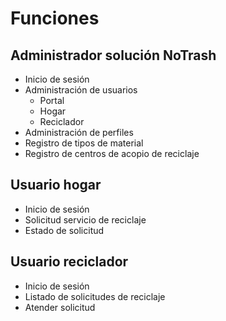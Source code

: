 # Funciones
## Administrador solución NoTrash
* Inicio de sesión
* Administración de usuarios
    * Portal
    * Hogar
    * Reciclador
* Administración de perfiles
* Registro de tipos de material
* Registro de centros de acopio de reciclaje
## Usuario hogar
* Inicio de sesión
* Solicitud servicio de reciclaje
* Estado de solicitud
## Usuario reciclador
* Inicio de sesión
* Listado de solicitudes de reciclaje
* Atender solicitud
